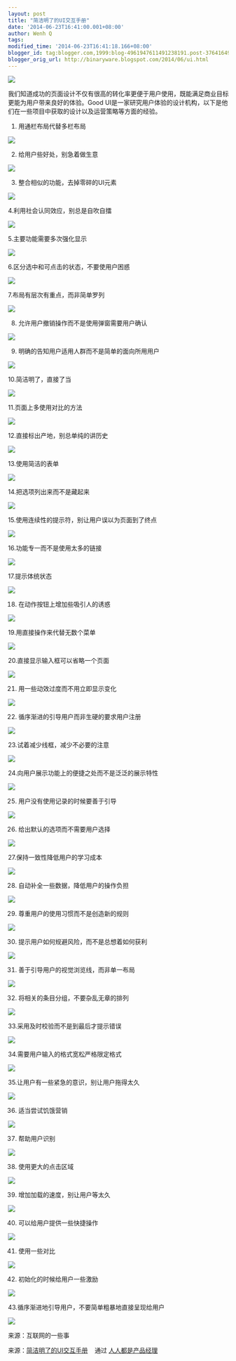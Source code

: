 ```yaml
---
layout: post
title: "简洁明了的UI交互手册"
date: '2014-06-23T16:41:00.001+08:00'
author: Wenh Q
tags:
modified_time: '2014-06-23T16:41:18.166+08:00'
blogger_id: tag:blogger.com,1999:blog-4961947611491238191.post-3764164967154843404
blogger_orig_url: http://binaryware.blogspot.com/2014/06/ui.html
---
```


![](https://images-blogger-opensocial.googleusercontent.com/gadgets/proxy?url=http%3A%2F%2Fimage.woshipm.com%2Fwp-files%2F2014%2F06%2Fc8fa5f0914c2de7abacda806d6ba4626.png&container=blogger&gadget=a&rewriteMime=image%2F*)



我们知道成功的页面设计不仅有很高的转化率更便于用户使用，既能满足商业目标更能为用户带来良好的体验。Good
UI是一家研究用户体验的设计机构，以下是他们在一些项目中获取的设计以及运营策略等方面的经验。



1. 用通栏布局代替多栏布局



![](https://images-blogger-opensocial.googleusercontent.com/gadgets/proxy?url=http%3A%2F%2Fimage.woshipm.com%2Fwp-files%2F2014%2F06%2F2b452be74b54a39aa80c21f228bc98dc.jpg&container=blogger&gadget=a&rewriteMime=image%2F*)



2. 给用户些好处，别急着做生意



![](https://images-blogger-opensocial.googleusercontent.com/gadgets/proxy?url=http%3A%2F%2Fimage.woshipm.com%2Fwp-files%2F2014%2F06%2F3b76b52e777c4371a96bb02af2e73ae2.jpg&container=blogger&gadget=a&rewriteMime=image%2F*)



3. 整合相似的功能，去掉零碎的UI元素



![](https://images-blogger-opensocial.googleusercontent.com/gadgets/proxy?url=http%3A%2F%2Fimage.woshipm.com%2Fwp-files%2F2014%2F06%2F040eff1f47c920e7857113834e54db34.jpg&container=blogger&gadget=a&rewriteMime=image%2F*)



4.利用社会认同效应，别总是自吹自擂



![](https://images-blogger-opensocial.googleusercontent.com/gadgets/proxy?url=http%3A%2F%2Fimage.woshipm.com%2Fwp-files%2F2014%2F06%2F53c1a3e5055f0a0a138b4ede183f7545.jpg&container=blogger&gadget=a&rewriteMime=image%2F*)



5.主要功能需要多次强化显示



![](https://images-blogger-opensocial.googleusercontent.com/gadgets/proxy?url=http%3A%2F%2Fimage.woshipm.com%2Fwp-files%2F2014%2F06%2Fea94b01881eef7f372f61024f0468ac9.jpg&container=blogger&gadget=a&rewriteMime=image%2F*)



6.区分选中和可点击的状态，不要使用户困惑



![](https://images-blogger-opensocial.googleusercontent.com/gadgets/proxy?url=http%3A%2F%2Fimage.woshipm.com%2Fwp-files%2F2014%2F06%2F6b7980f9bb1e12b7f9492455a11485ab.jpg&container=blogger&gadget=a&rewriteMime=image%2F*)



7.布局有层次有重点，而非简单罗列



![](https://images-blogger-opensocial.googleusercontent.com/gadgets/proxy?url=http%3A%2F%2Fimage.woshipm.com%2Fwp-files%2F2014%2F06%2F25ee233ca250897dd4a2f24ced538adc.jpg&container=blogger&gadget=a&rewriteMime=image%2F*)



8. 允许用户撤销操作而不是使用弹窗需要用户确认



![](https://images-blogger-opensocial.googleusercontent.com/gadgets/proxy?url=http%3A%2F%2Fimage.woshipm.com%2Fwp-files%2F2014%2F06%2Fbb01cb7b0608e6adf9b8a98e588938ae.jpg&container=blogger&gadget=a&rewriteMime=image%2F*)



9. 明确的告知用户适用人群而不是简单的面向所用用户



![](https://images-blogger-opensocial.googleusercontent.com/gadgets/proxy?url=http%3A%2F%2Fimage.woshipm.com%2Fwp-files%2F2014%2F06%2F99a450654d6ccb9044b9f415341c5bf3.jpg&container=blogger&gadget=a&rewriteMime=image%2F*)



10.简洁明了，直接了当



![](https://images-blogger-opensocial.googleusercontent.com/gadgets/proxy?url=http%3A%2F%2Fimage.woshipm.com%2Fwp-files%2F2014%2F06%2F3ecc5c575c592bce80bc3454c983184c.jpg&container=blogger&gadget=a&rewriteMime=image%2F*)



11.页面上多使用对比的方法



![](https://images-blogger-opensocial.googleusercontent.com/gadgets/proxy?url=http%3A%2F%2Fimage.woshipm.com%2Fwp-files%2F2014%2F06%2Fc7cd42129b4cbbc6dd982fb9a6e06f46.jpg&container=blogger&gadget=a&rewriteMime=image%2F*)



12.直接标出产地，别总单纯的讲历史



![](https://images-blogger-opensocial.googleusercontent.com/gadgets/proxy?url=http%3A%2F%2Fimage.woshipm.com%2Fwp-files%2F2014%2F06%2Fc000e13360dee89a7d129471b78d6974.jpg&container=blogger&gadget=a&rewriteMime=image%2F*)



13.使用简洁的表单



![](https://images-blogger-opensocial.googleusercontent.com/gadgets/proxy?url=http%3A%2F%2Fimage.woshipm.com%2Fwp-files%2F2014%2F06%2F80b843f29d02ea2ee93d99fa6068ba92.jpg&container=blogger&gadget=a&rewriteMime=image%2F*)



14.把选项列出来而不是藏起来



![](https://images-blogger-opensocial.googleusercontent.com/gadgets/proxy?url=http%3A%2F%2Fimage.woshipm.com%2Fwp-files%2F2014%2F06%2Fac1c619505cb545ef976c46454547445.jpg&container=blogger&gadget=a&rewriteMime=image%2F*)



15.使用连续性的提示符，别让用户误以为页面到了终点



![](https://images-blogger-opensocial.googleusercontent.com/gadgets/proxy?url=http%3A%2F%2Fimage.woshipm.com%2Fwp-files%2F2014%2F06%2Fe762754781acb1d2d5a458ecaa01a548.jpg&container=blogger&gadget=a&rewriteMime=image%2F*)



16.功能专一而不是使用太多的链接



![](https://images-blogger-opensocial.googleusercontent.com/gadgets/proxy?url=http%3A%2F%2Fimage.woshipm.com%2Fwp-files%2F2014%2F06%2F4f472c54861c5b449a8af59133931270.jpg&container=blogger&gadget=a&rewriteMime=image%2F*)



17.提示体统状态



![](https://images-blogger-opensocial.googleusercontent.com/gadgets/proxy?url=http%3A%2F%2Fimage.woshipm.com%2Fwp-files%2F2014%2F06%2F7f8ed54044bc7e9112dae557c8b97e4d.jpg&container=blogger&gadget=a&rewriteMime=image%2F*)



18. 在动作按钮上增加些吸引人的诱惑



![](https://images-blogger-opensocial.googleusercontent.com/gadgets/proxy?url=http%3A%2F%2Fimage.woshipm.com%2Fwp-files%2F2014%2F06%2Faa6cefde6f6a9994b7452a1f77542dc8.jpg&container=blogger&gadget=a&rewriteMime=image%2F*)



19.用直接操作来代替无数个菜单



![](https://images-blogger-opensocial.googleusercontent.com/gadgets/proxy?url=http%3A%2F%2Fimage.woshipm.com%2Fwp-files%2F2014%2F06%2F08a85ffb24a136b5d4dcdbf93d7f4178.jpg&container=blogger&gadget=a&rewriteMime=image%2F*)



20.直接显示输入框可以省略一个页面



![](https://images-blogger-opensocial.googleusercontent.com/gadgets/proxy?url=http%3A%2F%2Fimage.woshipm.com%2Fwp-files%2F2014%2F06%2Fb9733af47ccf5aba1cbb65dc2417601d.jpg&container=blogger&gadget=a&rewriteMime=image%2F*)



21. 用一些动效过度而不用立即显示变化



![](https://images-blogger-opensocial.googleusercontent.com/gadgets/proxy?url=http%3A%2F%2Fimage.woshipm.com%2Fwp-files%2F2014%2F06%2F654ace48de3b0e16497bdf75554a0583.jpg&container=blogger&gadget=a&rewriteMime=image%2F*)



22. 循序渐进的引导用户而非生硬的要求用户注册



![](https://images-blogger-opensocial.googleusercontent.com/gadgets/proxy?url=http%3A%2F%2Fimage.woshipm.com%2Fwp-files%2F2014%2F06%2Fbb114b3dfe4cfe0abb0b0b0da75c100e.jpg&container=blogger&gadget=a&rewriteMime=image%2F*)



23.试着减少线框，减少不必要的注意



![](https://images-blogger-opensocial.googleusercontent.com/gadgets/proxy?url=http%3A%2F%2Fimage.woshipm.com%2Fwp-files%2F2014%2F06%2Fd802a120814de500a55d6ba08f5af60a.jpg&container=blogger&gadget=a&rewriteMime=image%2F*)



24.向用户展示功能上的便捷之处而不是泛泛的展示特性



![](https://images-blogger-opensocial.googleusercontent.com/gadgets/proxy?url=http%3A%2F%2Fimage.woshipm.com%2Fwp-files%2F2014%2F06%2Fc245563240d2b6d596773f3c68300ecc.jpg&container=blogger&gadget=a&rewriteMime=image%2F*)



25. 用户没有使用记录的时候要善于引导



![](https://images-blogger-opensocial.googleusercontent.com/gadgets/proxy?url=http%3A%2F%2Fimage.woshipm.com%2Fwp-files%2F2014%2F06%2F5b09b62ae87461886de7675efb2703c8.jpg&container=blogger&gadget=a&rewriteMime=image%2F*)



26. 给出默认的选项而不需要用户选择



![](https://images-blogger-opensocial.googleusercontent.com/gadgets/proxy?url=http%3A%2F%2Fimage.woshipm.com%2Fwp-files%2F2014%2F06%2F79477d0f23498450644f3dd4a05303fc.jpg&container=blogger&gadget=a&rewriteMime=image%2F*)



27.保持一致性降低用户的学习成本



![](https://images-blogger-opensocial.googleusercontent.com/gadgets/proxy?url=http%3A%2F%2Fimage.woshipm.com%2Fwp-files%2F2014%2F06%2Fef61ad329746b46ed364570235263ada.jpg&container=blogger&gadget=a&rewriteMime=image%2F*)



28. 自动补全一些数据，降低用户的操作负担



![](https://images-blogger-opensocial.googleusercontent.com/gadgets/proxy?url=http%3A%2F%2Fimage.woshipm.com%2Fwp-files%2F2014%2F06%2F9c41a17cda80105e41421e5fd7c5ef8b.jpg&container=blogger&gadget=a&rewriteMime=image%2F*)



29. 尊重用户的使用习惯而不是创造新的规则



![](https://images-blogger-opensocial.googleusercontent.com/gadgets/proxy?url=http%3A%2F%2Fimage.woshipm.com%2Fwp-files%2F2014%2F06%2F473b2109c55844a3d66d160aa526b573.jpg&container=blogger&gadget=a&rewriteMime=image%2F*)



30. 提示用户如何规避风险，而不是总想着如何获利



![](https://images-blogger-opensocial.googleusercontent.com/gadgets/proxy?url=http%3A%2F%2Fimage.woshipm.com%2Fwp-files%2F2014%2F06%2F26640bc324590131981682bb99e6f75d.jpg&container=blogger&gadget=a&rewriteMime=image%2F*)



31. 善于引导用户的视觉浏览线，而非单一布局



![](https://images-blogger-opensocial.googleusercontent.com/gadgets/proxy?url=http%3A%2F%2Fimage.woshipm.com%2Fwp-files%2F2014%2F06%2F15f949d607b4f55bc0ec5d0d2010bfc3.jpg&container=blogger&gadget=a&rewriteMime=image%2F*)



32. 将相关的条目分组，不要杂乱无章的排列



![](https://images-blogger-opensocial.googleusercontent.com/gadgets/proxy?url=http%3A%2F%2Fimage.woshipm.com%2Fwp-files%2F2014%2F06%2Fe1c54a8d89258a3ae904ce24e4d6bbb5.jpg&container=blogger&gadget=a&rewriteMime=image%2F*)



33.采用及时校验而不是到最后才提示错误



![](https://images-blogger-opensocial.googleusercontent.com/gadgets/proxy?url=http%3A%2F%2Fimage.woshipm.com%2Fwp-files%2F2014%2F06%2F2e9876e69c84215b60e5e82e8fa1c03f.jpg&container=blogger&gadget=a&rewriteMime=image%2F*)



34.需要用户输入的格式宽松严格限定格式



![](https://images-blogger-opensocial.googleusercontent.com/gadgets/proxy?url=http%3A%2F%2Fimage.woshipm.com%2Fwp-files%2F2014%2F06%2F9d7449192613cb934eea49cd64820f56.jpg&container=blogger&gadget=a&rewriteMime=image%2F*)



35.让用户有一些紧急的意识，别让用户拖得太久



![](https://images-blogger-opensocial.googleusercontent.com/gadgets/proxy?url=http%3A%2F%2Fimage.woshipm.com%2Fwp-files%2F2014%2F06%2F3d386b6b8046323f6def806d7fdc08af.jpg&container=blogger&gadget=a&rewriteMime=image%2F*)



36. 适当尝试饥饿营销



![](https://images-blogger-opensocial.googleusercontent.com/gadgets/proxy?url=http%3A%2F%2Fimage.woshipm.com%2Fwp-files%2F2014%2F06%2Fece38608a754c9a738cd534f9bf11c9e.jpg&container=blogger&gadget=a&rewriteMime=image%2F*)



37. 帮助用户识别



![](https://images-blogger-opensocial.googleusercontent.com/gadgets/proxy?url=http%3A%2F%2Fimage.woshipm.com%2Fwp-files%2F2014%2F06%2Fe8f8f0002c295e6310935a56baa8bf65.jpg&container=blogger&gadget=a&rewriteMime=image%2F*)



38. 使用更大的点击区域



![](https://images-blogger-opensocial.googleusercontent.com/gadgets/proxy?url=http%3A%2F%2Fimage.woshipm.com%2Fwp-files%2F2014%2F06%2F8aad58d376c89e643f502dbd0fb24ff7.jpg&container=blogger&gadget=a&rewriteMime=image%2F*)



39. 增加加载的速度，别让用户等太久



![](https://images-blogger-opensocial.googleusercontent.com/gadgets/proxy?url=http%3A%2F%2Fimage.woshipm.com%2Fwp-files%2F2014%2F06%2F0575e0891182a821cb4fd8d1455b3ec3.jpg&container=blogger&gadget=a&rewriteMime=image%2F*)



40. 可以给用户提供一些快捷操作



![](https://images-blogger-opensocial.googleusercontent.com/gadgets/proxy?url=http%3A%2F%2Fimage.woshipm.com%2Fwp-files%2F2014%2F06%2F74535a36adb860b4d0c3d18a3d7522ca.jpg&container=blogger&gadget=a&rewriteMime=image%2F*)



41. 使用一些对比



![](https://images-blogger-opensocial.googleusercontent.com/gadgets/proxy?url=http%3A%2F%2Fimage.woshipm.com%2Fwp-files%2F2014%2F06%2Ff9915840bfab710f49805d3742991370.jpg&container=blogger&gadget=a&rewriteMime=image%2F*)



42. 初始化的时候给用户一些激励



![](https://images-blogger-opensocial.googleusercontent.com/gadgets/proxy?url=http%3A%2F%2Fimage.woshipm.com%2Fwp-files%2F2014%2F06%2Ff4018ba9245b70b07be31ec2b6122678.jpg&container=blogger&gadget=a&rewriteMime=image%2F*)



43.循序渐进地引导用户，不要简单粗暴地直接呈现给用户



![](https://images-blogger-opensocial.googleusercontent.com/gadgets/proxy?url=http%3A%2F%2Fimage.woshipm.com%2Fwp-files%2F2014%2F06%2Fbe0afe922e0bc88e94ac31c1c50132f8.jpg&container=blogger&gadget=a&rewriteMime=image%2F*)







来源：互联网的一些事


来源：[简洁明了的UI交互手册](http://www.woshipm.com/ucd/90663.html) 
  通过 [人人都是产品经理](http://www.woshipm.com/)
